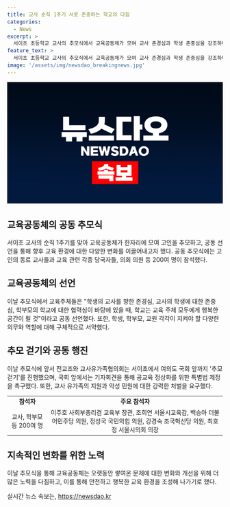 ```yaml
---
title: 교사 순직 1주기 서로 존중하는 학교의 다짐
categories:
  - News
excerpt: >
  서이초 초등학교 교사의 추모식에서 교육공동체가 모여 교사 존경심과 학생 존중심을 강조하며 공동 선언하고, 유가족에 대한 지원을 촉구했습니다. 이에 6개 교원단체가 참석하여 교사의 인권과 노동권을 회복해야 한다고 밝혔으며, 교육부처와 국회에 추가적인 제·개정을 촉구하였습니다. 또한, 교육 주체들은 함께 성장하는 교육공동체를 만들겠다는 다짐을 했습니다. 이와 관련하여 추모식 이전에는 추모 걷기 행진과 기자회견이 이루어졌으며, 공교육 정상화 특별법 제정을 촉구했습니다.
feature_text: >
  서이초 초등학교 교사의 추모식에서 교육공동체가 모여 교사 존경심과 학생 존중심을 강조하며 공동 선언하고, 유가족에 대한 지원을 촉구했습니다. 이에 6개 교원단체가 참석하여 교사의 인권과 노동권을 회복해야 한다고 밝혔으며, 교육부처와 국회에 추가적인 제·개정을 촉구하였습니다. 또한, 교육 주체들은 함께 성장하는 교육공동체를 만들겠다는 다짐을 했습니다. 이와 관련하여 추모식 이전에는 추모 걷기 행진과 기자회견이 이루어졌으며, 공교육 정상화 특별법 제정을 촉구했습니다.
image: '/assets/img/newsdao_breakingnews.jpg'
---
```


<p><img src="/assets/img/newsdao_breakingnews.jpg" alt="ontimetimes 속보" /></p>

<h2 data-ke-size="size26">교육공동체의 공동 추모식</h2>

<p>서이초 교사의 순직 1주기를 맞아 교육공동체가 한자리에 모여 고인을 추모하고, 공동 선언을 통해 향후 교육 환경에 대한 다양한 변화를 이끌어내고자 했다. 공동 추모식에는 고인의 동료 교사들과 교육 관련 각종 당국자들, 의회 의원 등 200여 명이 참석했다.</p>

<h2 data-ke-size="size26">교육공동체의 선언</h2>

<p>이날 추모식에서 교육주체들은 "학생의 교사를 향한 존경심, 교사의 학생에 대한 존중심, 학부모의 학교에 대한 협력심이 바탕에 있을 때, 학교는 교육 주체 모두에게 행복한 공간이 될 것"이라고 공동 선언했다. 또한, 학생, 학부모, 교원 각각이 지켜야 할 다양한 의무와 역할에 대해 구체적으로 서약했다.</p>

<h2 data-ke-size="size26">추모 걷기와 공동 행진</h2>

<p>이날 추모식에 앞서 전교조와 교사유가족협의회는 서이초에서 여의도 국회 앞까지 '추모 걷기'를 진행했으며, 국회 앞에서는 기자회견을 통해 공교육 정상화를 위한 특별법 제정을 촉구했다. 또한, 교사 유가족의 지원과 악성 민원에 대한 강력한 처벌을 요구했다.</p>

<p data-ke-size="size16"></p>

<table>
  <tbody>
    <tr>
      <td style="text-align: center; height: 17px;"><b>참석자</b></td>
      <td style="text-align: center; height: 17px;"><b>주요 참석자</b></td>
    </tr>
    <tr>
      <td style="text-align: center; height: 17px;">교사, 학부모 등 200여 명</td>
      <td style="text-align: center; height: 17px;">이주호 사회부총리겸 교육부 장관, 조희연 서울시교육감, 백승아 더불어민주당 의원, 정성국 국민의힘 의원, 강경숙 조국혁신당 의원, 최호정 서울시의회 의장</td>
    </tr>
  </tbody>
</table>

<h2 data-ke-size="size26">지속적인 변화를 위한 노력</h2>

<p>이날 추모식을 통해 교육공동체는 오랫동안 쌓여온 문제에 대한 변화와 개선을 위해 더 많은 노력을 다짐하고, 이를 통해 안전하고 행복한 교육 환경을 조성해 나가기로 했다.</p>
실시간 뉴스 속보는, <a href="https://newsdao.kr" rel="dofollow">https://newsdao.kr</a>


